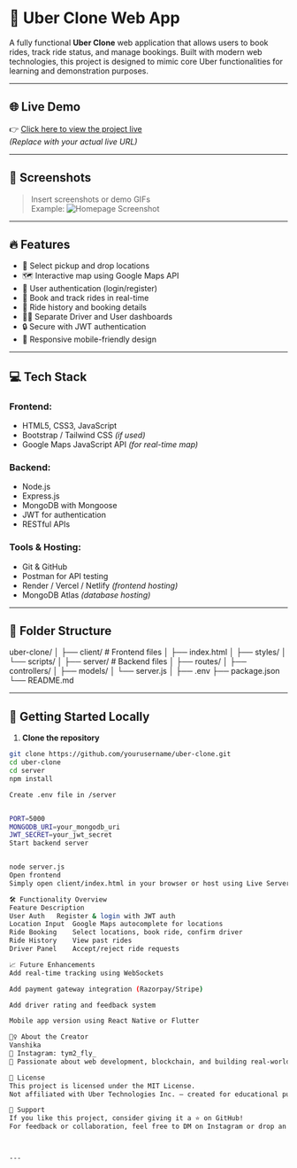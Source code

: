 # 🚖 Uber Clone Web App

A fully functional **Uber Clone** web application that allows users to book rides, track ride status, and manage bookings. Built with modern web technologies, this project is designed to mimic core Uber functionalities for learning and demonstration purposes.

---

## 🌐 Live Demo

👉 [Click here to view the project live](https://github.com/vanshika2014/uber)  
*(Replace with your actual live URL)*

---

## 📸 Screenshots

> Insert screenshots or demo GIFs  
> Example: ![Homepage Screenshot](./screenshots/homepage.png)

---

## 🔥 Features

- 🧭 Select pickup and drop locations
- 🗺️ Interactive map using Google Maps API
- 👤 User authentication (login/register)
- 🚗 Book and track rides in real-time
- 📜 Ride history and booking details
- 🧑‍💼 Separate Driver and User dashboards
- 🔒 Secure with JWT authentication
- 📱 Responsive mobile-friendly design

---

## 💻 Tech Stack

### Frontend:
- HTML5, CSS3, JavaScript
- Bootstrap / Tailwind CSS *(if used)*
- Google Maps JavaScript API *(for real-time map)*

### Backend:
- Node.js
- Express.js
- MongoDB with Mongoose
- JWT for authentication
- RESTful APIs

### Tools & Hosting:
- Git & GitHub
- Postman for API testing
- Render / Vercel / Netlify *(frontend hosting)*
- MongoDB Atlas *(database hosting)*

---

## 📁 Folder Structure
uber-clone/
│
├── client/ # Frontend files
│ ├── index.html
│ ├── styles/
│ └── scripts/
│
├── server/ # Backend files
│ ├── routes/
│ ├── controllers/
│ ├── models/
│ └── server.js
│
├── .env
├── package.json
└── README.md


---

## 🚀 Getting Started Locally

1. **Clone the repository**
```bash
git clone https://github.com/yourusername/uber-clone.git
cd uber-clone
cd server
npm install

Create .env file in /server


PORT=5000
MONGODB_URI=your_mongodb_uri
JWT_SECRET=your_jwt_secret
Start backend server


node server.js
Open frontend
Simply open client/index.html in your browser or host using Live Server.

🛠️ Functionality Overview
Feature	Description
User Auth	Register & login with JWT auth
Location Input	Google Maps autocomplete for locations
Ride Booking	Select locations, book ride, confirm driver
Ride History	View past rides
Driver Panel	Accept/reject ride requests

📈 Future Enhancements
Add real-time tracking using WebSockets

Add payment gateway integration (Razorpay/Stripe)

Add driver rating and feedback system

Mobile app version using React Native or Flutter

🙋‍♀️ About the Creator
Vanshika
📸 Instagram: tym2_fly_
💼 Passionate about web development, blockchain, and building real-world projects.

📄 License
This project is licensed under the MIT License.
Not affiliated with Uber Technologies Inc. — created for educational purposes.

🤝 Support
If you like this project, consider giving it a ⭐ on GitHub!
For feedback or collaboration, feel free to DM on Instagram or drop an issue on the repo.



---



